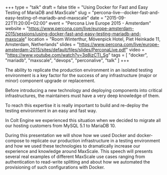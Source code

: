 +++
type  = "talk"
draft = false
title    = "Using Docker for Fast and Easy Testing of MariaDB and MaxScale"
slug     = "percona-live--docker-fast-and-easy-testing-of-mariadb-and-maxscale"
date     = "2015-09-22T11:20:00+02:00"
event    = "Percona Live Europe 2015 - Amsterdam"
website  = "https://www.percona.com/live/europe-amsterdam-2015/sessions/using-docker-fast-and-easy-testing-mariadb-and-maxscale"
location = "Room Winterthur, Mövenpick Hotel, Piet Heinkade 11, Amsterdam, Netherlands"
slides   = "https://www.percona.com/live/europe-amsterdam-2015/sites/default/files/slides/PerconaLive.pdf"
video    = "https://www.youtube.com/watch?v=3q8jzCTI_Sg"
tags     = [ "docker", "mariadb", "maxscale", "devops", "perconalive", "talk" ]
+++

The ability to replicate the production environment in an isolated
testing environment is a key factor for the success of any
infrastructure (major or minor) component upgrade or replacement.

Before introducing a new technology and deploying components
into critical infrastructures, the maintainers must have a very deep
knowledge of them.

To reach this expertise it is really important to build and re-deploy
the testing environment in an easy and fast way.

In Colt Engine we experienced this situation when we decided to
migrate all our hosting customers from MySQL 5.1 to MariaDB 10.

During this presentation we will show how we used Docker
and docker-compose to replicate our production infrastructure in a testing environment and how we used these technologies to dramatically increase our experience and knowledge around MaxScale.
This speech will presents several real examples of different MaxScale
use cases ranging from authentication to read-write splitting and
about how we automated the provisioning of such configurations with Docker.
